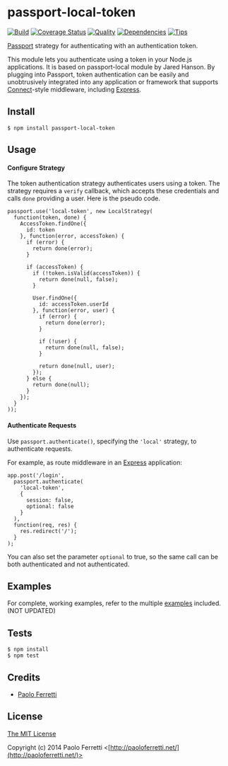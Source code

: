 # passport-local-token

[![Build](https://travis-ci.org/pferretti/passport-local-token.png)](https://travis-ci.org/pferretti/passport-local-token)
[![Coverage Status](https://coveralls.io/repos/pferretti/passport-local-token/badge.png)](https://coveralls.io/r/pferretti/passport-local-token)
[![Quality](https://codeclimate.com/github/pferretti/passport-local-token.png)](https://codeclimate.com/github/pferretti/passport-local-token)
[![Dependencies](https://david-dm.org/pferretti/passport-local-token.png)](https://david-dm.org/pferretti/passport-local-token)
[![Tips](http://img.shields.io/gittip/pferretti.png)](https://www.gittip.com/pferretti/)


[Passport](http://passportjs.org/) strategy for authenticating with an authentication token.

This module lets you authenticate using a token in your Node.js
applications. It is based on passport-local module by Jared Hanson.
By plugging into Passport, token authentication can be easily and
unobtrusively integrated into any application or framework that supports
[Connect](http://www.senchalabs.org/connect/)-style middleware, including
[Express](http://expressjs.com/).

## Install

    $ npm install passport-local-token

## Usage

#### Configure Strategy

The token authentication strategy authenticates users using a token.
The strategy requires a `verify` callback, which accepts these
credentials and calls `done` providing a user.
Here is the pseudo code.

    passport.use('local-token', new LocalStrategy(
      function(token, done) {
        AccessToken.findOne({
          id: token
        }, function(error, accessToken) {
          if (error) {
            return done(error);
          }

          if (accessToken) {
            if (!token.isValid(accessToken)) {
              return done(null, false);
            }

            User.findOne({
              id: accessToken.userId
            }, function(error, user) {
              if (error) {
                return done(error);
              }

              if (!user) {
                return done(null, false);
              }

              return done(null, user);
            });
          } else {
            return done(null);
          }
        });
      }
    ));

#### Authenticate Requests

Use `passport.authenticate()`, specifying the `'local'` strategy, to
authenticate requests.

For example, as route middleware in an [Express](http://expressjs.com/)
application:

    app.post('/login',
      passport.authenticate(
        'local-token',
        {
          session: false,
          optional: false
        }
      ),
      function(req, res) {
        res.redirect('/');
      }
    );

You can also set the parameter `optional` to true, so the same call can be both authenticated and not authenticated.

## Examples

For complete, working examples, refer to the multiple [examples](https://github.com/jaredhanson/passport-token/tree/master/examples) included. (NOT UPDATED)

## Tests

    $ npm install
    $ npm test

## Credits

  - [Paolo Ferretti](http://github.com/pferretti)

## License

[The MIT License](http://opensource.org/licenses/MIT)

Copyright (c) 2014 Paolo Ferretti <[http://paoloferretti.net/](http://paoloferretti.net/)>

